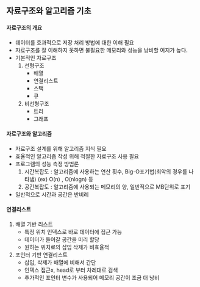 ## 자료구조와 알고리즘 기초

#### 자료구조의 개요
- 데이터를 효과적으로 저장 처리 방법에 대한 이해 필요
- 자료구조를 잘 이해하지 못하면 불필요한 메모리와 성능을 낭비할 여지가 높다.
- 기본적인 자료구조
	1. 선형구조
		- 배열
		- 연결리스트
		- 스택
		- 큐
	2. 비선형구조
		- 트리
		- 그래프

#### 자료구조와 알고리즘
- 자료구조 설계를 위해 알고리즘 지식 필요
- 효율적인 알고리즘 작성 위해 적절한 자료구조 사용 필요
- 프로그램의 성능 측정 방법론
	1. 시간복잡도 : 알고리즘에 사용하는 연산 횟수, Big-O표기법(최악의 경우를 나타냄)
	(ex) O(n) , O(nlogn) 등 
	2. 공간복잡도 : 알고리즘에 사용되는 메모리의 양, 일반적으로 MB단위로 표기
- 일반적으로 시간과 공간은 반비례

#### 연결리스트
1. 배열 기반 리스트
	- 특정 위치 인덱스로 바로 데이터에 접근 가능
	- 데이터가 들어갈 공간을 미리 할당
	- 원하는 위치로의 삽입 삭제가 비효율적
2. 포인터 기반 연결리스트
	- 삽입, 삭제가 배열에 비해서 간단
	- 인덱스 접근x, head로 부터 차레대로 검색
	- 추가적인 포인터 변수가 사용되어 메모리 공간이 조금 더 낭비

